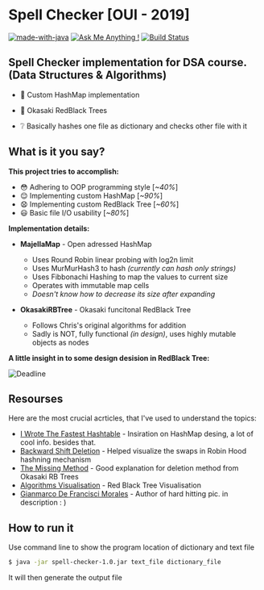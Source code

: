 # Spell Checker [OUI - 2019]

[![made-with-java](https://img.shields.io/badge/Made%20with-Java-1f425f.svg)](https://www.python.org/) [![Ask Me Anything !](https://img.shields.io/badge/Ask%20me-anything-1abc9c.svg)](https://GitHub.com/Naereen/ama) [![Build Status](https://img.shields.io/badge/license-Coffeware-yellowgreen.svg)](https://img.shields.io/badge/license-Coffeware-yellowgreen.svg)

## Spell Checker implementation for DSA course. (Data Structures & Algorithms)



- :japan: Custom HashMap implementation 
    
- :palm_tree: Okasaki RedBlack Trees
    
- :grey_question: Basically hashes one file as dictionary and checks other file with it
    
 

## What is it you say?

**This project tries to accomplish:**

- :flushed: Adhering to OOP programming style [*~40%*]
- :relieved: Implementing custom HashMap [*~90%*]
- :anguished: Implementing custom RedBlack Tree [*~60%*]
- :smiley: Basic file I/O usability [*~80%*]

**Implementation details:**

- **MajellaMap** - Open adressed HashMap
	- Uses Round Robin linear probing with log2n limit
	- Uses MurMurHash3 to hash *(currently can hash only strings)*
	- Uses Fibbonachi Hashing to map the values to current size
	- Operates with immutable map cells
	- *Doesn't know how to decrease its size after expanding*

- **OkasakiRBTree** - Okasaki funcitonal RedBlack Tree
	- Follows Chris's original algorithms for addition
	- Sadly is NOT, fully functional *(in design)*, uses highly mutable objects as nodes

**A little insight in to some design desision in RedBlack Tree:**

![Deadline](https://melmeric.files.wordpress.com/2011/02/codequality.png) 



## Resourses 

Here are the most crucial acrticles, that I've used to understand the topics:

* [I Wrote The Fastest Hashtable] - Insiration on HashMap desing, a lot of cool info. besides that. 
* [Backward Shift Deletion] - Helped visualize the swaps in Robin Hood hashning mechanism
* [The Missing Method] - Good explanation for deletion method from Okasaki RB Trees
* [Algorithms Visualisation] - Red Black Tree Visualisation
* [Gianmarco De Francisci Morales] -  Author of hard hitting pic. in description : )

## How to run it

Use command line to show the program location of dictionary and text file

```sh
$ java -jar spell-checker-1.0.jar text_file dictionary_file
```
It will then generate the output file

   [I Wrote The Fastest Hashtable]: <https://probablydance.com/2017/02/26/i-wrote-the-fastest-hashtable>
   [Algorithms Visualisation]: <https://www.cs.usfca.edu/~galles/visualization/RedBlack.html>
   [The Missing Method]:  <http://matt.might.net/articles/red-black-delete/>
   [Backward Shift Deletion]: <http://codecapsule.com/2013/11/17/robin-hood-hashing-backward-shift-deletion/>
   
   [Gianmarco De Francisci Morales]: <https://gdfm.me/author/melmeric/>

